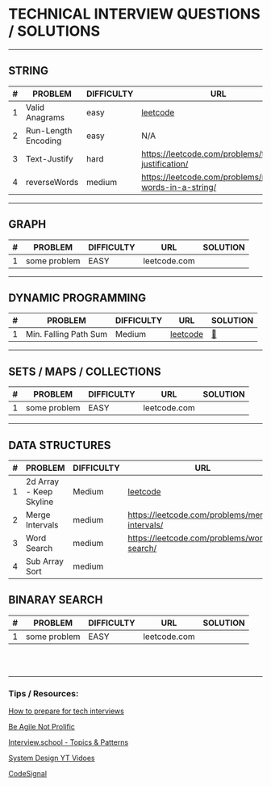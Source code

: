 # TECHNICAL INTERVIEW QUESTIONS / SOLUTIONS


----------

## STRING

\# | PROBLEM | DIFFICULTY |URL | SOLUTION
|----------|----------|----------|----------|----------
1| Valid Anagrams | easy |[leetcode](https://leetcode.com/problems/valid-anagram/ )| [:unicorn:](solutions/strings/StringSolutions.java)
2|Run-Length Encoding | easy | N/A | [:unicorn:](solutions/strings/StringSolutions.java)
3|Text-Justify|hard | https://leetcode.com/problems/text-justification/| [:sleeping:](solutions/strings/StringSolutions.java)
4|reverseWords|medium | https://leetcode.com/problems/reverse-words-in-a-string/|[:unicorn:](solutions/strings/StringSolutions.java)

----------
## GRAPH


\# | PROBLEM | DIFFICULTY |URL | SOLUTION
----------|----------|----------|----------|----------
1|some problem | EASY |leetcode.com |


----------
## DYNAMIC PROGRAMMING



\# | PROBLEM | DIFFICULTY |URL | SOLUTION
----------|----------|----------|----------|----------
1|Min. Falling Path Sum | Medium |[leetcode](https://leetcode.com/problems/minimum-falling-path-sum/) | [:unicorn:](solutions/dp/DpSolutions.java)

----------
## SETS / MAPS / COLLECTIONS


\# | PROBLEM | DIFFICULTY |URL | SOLUTION
----------|----------|----------|----------|----------
1|some problem | EASY |leetcode.com |

----------
## DATA STRUCTURES


\# | PROBLEM | DIFFICULTY |URL | SOLUTION
----------|----------|----------|----------|----------
1|2d Array - Keep Skyline | Medium |[leetcode](https://leetcode.com/problems/max-increase-to-keep-city-skyline/submissions/) |[:unicorn:](solutions/data_structures/ArraySolutions.java)
2 |Merge Intervals | medium |https://leetcode.com/problems/merge-intervals/ |[:unicorn:](solutions/data_structures/ArraySolutions.java)
3 |Word Search | medium |https://leetcode.com/problems/word-search/ |[:unicorn:](solutions/data_structures/ArraySolutions.java)
4 | Sub Array Sort | medium | | [:unicorn:](solutions/data_structures/ArraySolutions.java)


## BINARAY SEARCH


\# | PROBLEM | DIFFICULTY |URL | SOLUTION
----------|----------|----------|----------|----------
1|some problem | EASY |leetcode.com |


<br/>
<br/>


----------
### Tips / Resources:

[How to prepare for tech interviews](https://www.alimirio.com/posts/how-to-solve-problems-on-leetcode-to-prepare-for-technical-interviews)

[Be Agile Not Prolific](https://chivagarg.medium.com/be-agile-not-prolific-f0f88b86aace)

[Interview.school - Topics & Patterns](https://interviews.school/)

[System Design YT Vidoes](https://www.youtube.com/channel/UCn1XnDWhsLS5URXTi5wtFTA)

[CodeSignal](https://yanzhan.site/codesignal/)
